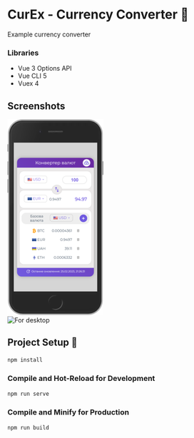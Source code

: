 
# CurEx - Currency Converter 📝  

Example currency converter

### Libraries

- Vue 3 Options API
- Vue CLI 5
- Vuex 4


## Screenshots
![For desktop](public/screenshots/curex.png)  
![For desktop](public/screenshot/curex_green.png)  


## Project Setup 🚀

```sh
npm install
```

### Compile and Hot-Reload for Development

```sh
npm run serve
```

### Compile and Minify for Production

```sh
npm run build
```
